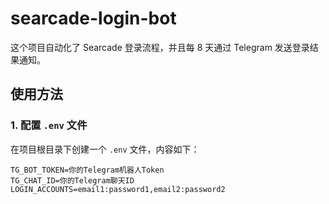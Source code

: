 # searcade-login-bot

这个项目自动化了 Searcade 登录流程，并且每 8 天通过 Telegram 发送登录结果通知。

## 使用方法

### 1. 配置 `.env` 文件

在项目根目录下创建一个 `.env` 文件，内容如下：

```env
TG_BOT_TOKEN=你的Telegram机器人Token
TG_CHAT_ID=你的Telegram聊天ID
LOGIN_ACCOUNTS=email1:password1,email2:password2
